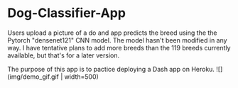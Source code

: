 # Dog-Classifier-App
Users upload a picture of a do and app predicts the breed using the the Pytorch "densenet121" CNN model. The model hasn't been modified in any way. I have tentative plans to add more breeds than the 119 breeds currently available, but that's for a later version.

The purpose of this app is to pactice deploying a Dash app on Heroku.
![](img/demo_gif.gif | width=500)

